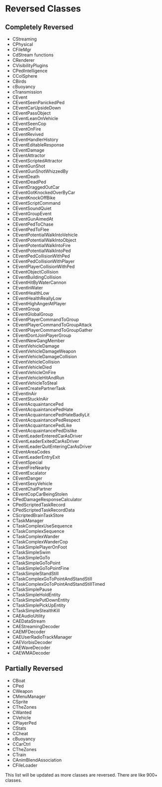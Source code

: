 # Reversed Classes

## Completely Reversed

- CStreaming
- CPhysical
- CFileMgr
- CdStream functions
- CRenderer
- CVisibilityPlugins
- CPedIntelligence
- CColSphere
- CBirds
- cBuoyancy
- cTransmission
- CEvent
- CEventSeenPanickedPed
- CEventCarUpsideDown
- CEventPassObject
- CEventLeanOnVehicle
- CEventSeenCop
- CEventOnFire
- CEventRevived
- CEventHandlerHistory
- CEventEditableResponse
- CEventDamage
- CEventAttractor
- CEventScriptedAttractor
- CEventGunShot
- CEventGunShotWhizzedBy
- CEventDeath
- CEventDeadPed
- CEventDraggedOutCar
- CEventGotKnockedOverByCar
- CEventKnockOffBike
- CEventScriptCommand
- CEventSoundQuiet
- CEventGroupEvent
- CEventGunAimedAt
- CEventPedToChase
- CEventPedToFlee
- CEventPotentialWalkIntoVehicle
- CEventPotentialWalkIntoObject
- CEventPotentialWalkIntoFire
- CEventPotentialWalkIntoPed
- CEventPedCollisionWithPed
- CEventPedCollisionWithPlayer
- CEventPlayerCollisionWithPed
- CEventObjectCollision
- CEventBuildingCollision
- CEventHitByWaterCannon
- CEventInWater
- CEventHealthLow
- CEventHealthReallyLow
- CEventHighAngerAtPlayer
- CEventGroup
- CEventGlobalGroup 
- CEventPlayerCommandToGroup
- CEventPlayerCommandToGroupAttack
- CEventPlayerCommandToGroupGather
- CEventDontJoinPlayerGroup
- CEventNewGangMember
- CEventVehicleDamage
- CEventVehicleDamageWeapon
- CEventVehicleDamageCollision
- CEventVehicleCollision
- CEventVehicleDied
- CEventVehicleOnFire
- CEventVehicleHitAndRun
- CEventVehicleToSteal
- CEventCreatePartnerTask
- CEventInAir
- CEventStuckInAir
- CEventAcquaintancePed
- CEventAcquaintancePedHate
- CEventAcquaintancePedHateBadlyLit
- CEventAcquaintancePedRespect
- CEventAcquaintancePedLike
- CEventAcquaintancePedDislike
- CEventLeaderEnteredCarAsDriver
- CEventLeaderExitedCarAsDriver
- CEventLeaderQuitEnteringCarAsDriver
- CEventAreaCodes
- CEventLeaderEntryExit
- CEventSpecial
- CEventFireNearby
- CEventEscalator
- CEventDanger
- CEventSexyVehicle
- CEventChatPartner
- CEventCopCarBeingStolen
- CPedDamageResponseCalculator
- CPedScriptedTaskRecord
- CPedScriptedTaskRecordData
- CScriptedBrainTaskStore
- CTaskManager
- CTaskComplexUseSequence
- CTaskComplexSequence
- CTaskComplexWander
- CTaskComplexWanderCop
- CTaskSimplePlayerOnFoot
- CTaskSimpleSwim
- CTaskSimpleGoTo
- CTaskSimpleGoToPoint
- CTaskSimpleGoToPointFine
- CTaskSimpleStandStill
- CTaskComplexGoToPointAndStandStill
- CTaskComplexGoToPointAndStandStillTimed
- CTaskSimplePause
- CTaskSimpleHoldEntity
- CTaskSimplePutDownEntity
- CTaskSimplePickUpEntity
- CTaskSimpleStealthKill
- CAEAudioUtility
- CAEDataStream
- CAEStreamingDecoder
- CAEMFDecoder
- CAEUserRadioTrackManager
- CAEVorbisDecoder
- CAEWaveDecoder
- CAEWMADecoder

## Partially Reversed

- CBoat
- CPed
- CWeapon
- CMenuManager
- CSprite
- CTheZones
- CWanted
- CVehicle
- CPlayerPed
- CStats
- CCheat
- cBuoyancy
- CCarCtrl
- CTheZones
- CTrain
- CAnimBlendAssociation
- CFileLoader

This list will be updated as more classes are reversed. There are like 900+ classes. 
